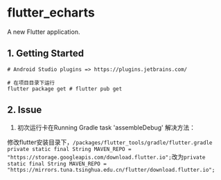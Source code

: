 # flutter_echarts

A new Flutter application.

## 1. Getting Started

```shell
# Android Studio plugins => https://plugins.jetbrains.com/

# 在项目目录下运行
flutter package get # flutter pub get
```



## 2. Issue

1. 初次运行卡在Running Gradle task 'assembleDebug' 解决方法：

修改flutter安装目录下，`/packages/flutter_tools/gradle/flutter.gradle`
`private static final String MAVEN_REPO = "https://storage.googleapis.com/download.flutter.io";`改为`private static final String MAVEN_REPO = "https://mirrors.tuna.tsinghua.edu.cn/flutter/download.flutter.io";`

